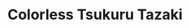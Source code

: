 ---
title: "Colorless Tsukuru Tazaki"
description: "Alienation and loneliness became a cable that stretched hundreds of miles long, pulled to the breaking point by a gigantic winch. And through that taut line, day and night, he received indecipherable messages. Like a gale blowing between trees, those messages varied in strength as they reached him in fragments, stinging his ears."
cover: "images/reading/colorless-tsukuru-tazaki.jpeg"
publishDate: 2018-06-15
authors: "Haruki Murakami"
categories: ["stories & narratives"]
status: 🟢
---